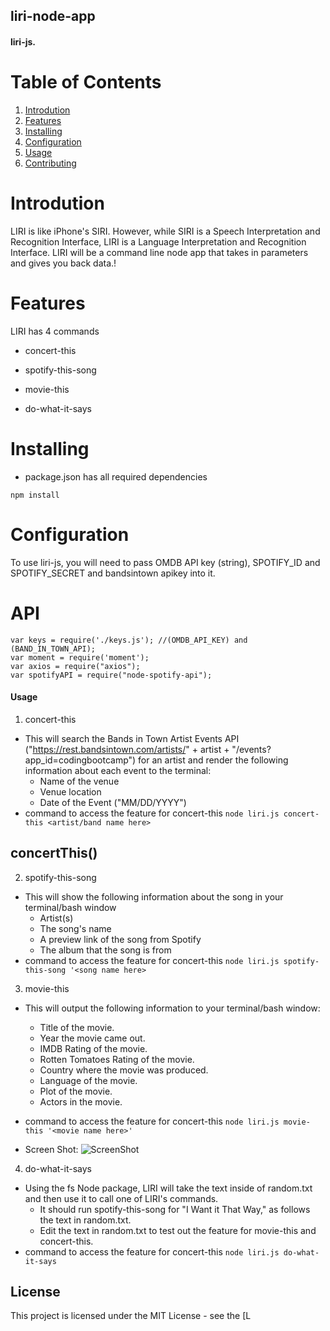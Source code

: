 ## liri-node-app
  
####  liri-js. 

# Table of Contents

1. [Introdution](#Introdution)
1. [Features](#Features)
1. [Installing](#installing)
1. [Configuration](#configuration)
1. [Usage](#usage)
1. [Contributing](#contributing)

# Introdution

  LIRI is like iPhone's SIRI. However, while SIRI is a Speech Interpretation and Recognition Interface, LIRI is a Language Interpretation and Recognition Interface. LIRI will be a command line node app that takes in parameters and gives you back data.! 

# Features

LIRI has 4 commands 

- concert-this

- spotify-this-song

- movie-this

- do-what-it-says

# Installing
- package.json has all required dependencies

```npm install```

# Configuration

To use liri-js, you will need to pass OMDB API key (string), SPOTIFY_ID and SPOTIFY_SECRET and bandsintown apikey into it.

# API
```
var keys = require('./keys.js'); //(OMDB_API_KEY) and (BAND_IN_TOWN_API);
var moment = require('moment');
var axios = require("axios");
var spotifyAPI = require("node-spotify-api");

```

#### Usage
1. concert-this 
- This will search the Bands in Town Artist Events API ("https://rest.bandsintown.com/artists/" + artist + "/events?app_id=codingbootcamp") for an artist and render the following information about each event to the terminal:
    * Name of the venue
    *  Venue location
    * Date of the Event ("MM/DD/YYYY")
- command to access the feature for concert-this
```node liri.js concert-this <artist/band name here>```

## concertThis()

2. spotify-this-song
- This will show the following information about the song in your terminal/bash window
    * Artist(s)
    * The song's name
    * A preview link of the song from Spotify
    * The album that the song is from
- command to access the feature for concert-this
```node liri.js spotify-this-song '<song name here>```

3. movie-this
  - This will output the following information to your terminal/bash window:
      * Title of the movie.
      * Year the movie came out.
      * IMDB Rating of the movie.
      * Rotten Tomatoes Rating of the movie.
      * Country where the movie was produced.
      * Language of the movie.
      * Plot of the movie.
      * Actors in the movie.
  - command to access the feature for concert-this
  ```node liri.js movie-this '<movie name here>'```

  - Screen Shot:
  ![ScreenShot](//https://github.com/shilpipawar/liri-node-app/blob/master/ScreenShots/do-what-it-says.png?raw=true "movie-this")

4. do-what-it-says
- Using the fs Node package, LIRI will take the text inside of random.txt and then use it to call one of LIRI's commands.
    * It should run spotify-this-song for "I Want it That Way," as follows the text in random.txt.
    * Edit the text in random.txt to test out the feature for movie-this and concert-this.
- command to access the feature for concert-this
```node liri.js do-what-it-says```

## License
This project is licensed under the MIT License - see the [L